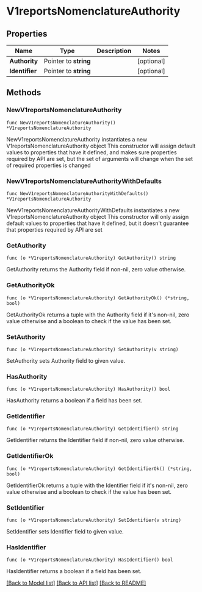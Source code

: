 # V1reportsNomenclatureAuthority

## Properties

Name | Type | Description | Notes
------------ | ------------- | ------------- | -------------
**Authority** | Pointer to **string** |  | [optional] 
**Identifier** | Pointer to **string** |  | [optional] 

## Methods

### NewV1reportsNomenclatureAuthority

`func NewV1reportsNomenclatureAuthority() *V1reportsNomenclatureAuthority`

NewV1reportsNomenclatureAuthority instantiates a new V1reportsNomenclatureAuthority object
This constructor will assign default values to properties that have it defined,
and makes sure properties required by API are set, but the set of arguments
will change when the set of required properties is changed

### NewV1reportsNomenclatureAuthorityWithDefaults

`func NewV1reportsNomenclatureAuthorityWithDefaults() *V1reportsNomenclatureAuthority`

NewV1reportsNomenclatureAuthorityWithDefaults instantiates a new V1reportsNomenclatureAuthority object
This constructor will only assign default values to properties that have it defined,
but it doesn't guarantee that properties required by API are set

### GetAuthority

`func (o *V1reportsNomenclatureAuthority) GetAuthority() string`

GetAuthority returns the Authority field if non-nil, zero value otherwise.

### GetAuthorityOk

`func (o *V1reportsNomenclatureAuthority) GetAuthorityOk() (*string, bool)`

GetAuthorityOk returns a tuple with the Authority field if it's non-nil, zero value otherwise
and a boolean to check if the value has been set.

### SetAuthority

`func (o *V1reportsNomenclatureAuthority) SetAuthority(v string)`

SetAuthority sets Authority field to given value.

### HasAuthority

`func (o *V1reportsNomenclatureAuthority) HasAuthority() bool`

HasAuthority returns a boolean if a field has been set.

### GetIdentifier

`func (o *V1reportsNomenclatureAuthority) GetIdentifier() string`

GetIdentifier returns the Identifier field if non-nil, zero value otherwise.

### GetIdentifierOk

`func (o *V1reportsNomenclatureAuthority) GetIdentifierOk() (*string, bool)`

GetIdentifierOk returns a tuple with the Identifier field if it's non-nil, zero value otherwise
and a boolean to check if the value has been set.

### SetIdentifier

`func (o *V1reportsNomenclatureAuthority) SetIdentifier(v string)`

SetIdentifier sets Identifier field to given value.

### HasIdentifier

`func (o *V1reportsNomenclatureAuthority) HasIdentifier() bool`

HasIdentifier returns a boolean if a field has been set.


[[Back to Model list]](../README.md#documentation-for-models) [[Back to API list]](../README.md#documentation-for-api-endpoints) [[Back to README]](../README.md)


